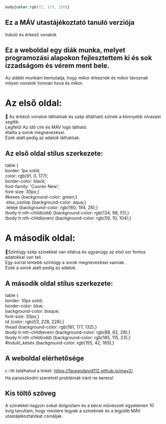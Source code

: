 ```css
body{color:rgb(72, 173, 156)}
```
## Ez a MÁV utastájékoztató tanuló verziója

Induló és érkező vonatok

## Ez a weboldal egy diák munka, melyet programozási alapokon fejlesztettem ki és sok izzadságom és vérem ment bele.

Az alábbi munkám bemutatja, hogy mikor érkeznek és mikor távoznak milyen vonatok honnan hová és mikor.

# Az első oldal:
🚂 Az érkéző vonatok láthatóak és szép átlátható színek a könnyebb olvasást segítik.<br>
Legfelül Az idő cím és MÁV logó látható.<br>
Alatta a sorok megnevezései.<br>
Ezek alatt pedig az adatok láthatóak.<br>
## Az első oldal stílus szerkezete:
table {<br>
    border: 1px solid;<br>
    color: rgb(91, 0, 177);<br>
    border-color: black;<br> 
    font-family: 'Courier New';<br>
    font-size: 30px;}<br>
#keses {background-color: green;}<br>
.elso_oszlop {background-color: aqua;}<br>
.teteje {background-color: rgb(160, 194, 26);}<br>
tbody tr:nth-child(odd) {background-color: rgb(134, 98, 51);}<br>
tbody tr:nth-child(even) {background-color: rgb(59, 10, 104);}<br>

# A második oldal:
🚉Szintúgy szép szinekkel van ellátva és ugyanúgy az első sor fontos adatokkal van teli.<br>
Egy sorral lentebb szintúgy a sorok megnevezései vannak.<br>
Ezek a sorok alatt pedig az adatok.<br>
## A második oldal stílus szerkezete:
table {<br>
    border: 10px solid;<br>
    border-color: blue;<br>
    background-color: bisque;<br>
    font-size: 30px;}<br>
td {color: rgb(53, 228, 228);}<br>
thead {background-color: rgb(161, 177, 132);}<br>
tbody tr:nth-child(even) {background-color: rgb(88, 62, 29);}<br>
tbody tr:nth-child(odd) {background-color: rgb(185, 115, 23);}<br>
#induló_késés {background-color: rgb(155, 42, 165);}<br>

## A weboldal elérhetősége
👉Itt találhatod a linket: https://faragodavid112.github.io/mav2/<br>
Ha panaszkodni szeretnél problémák iránt ne keress!<br>

## Kis töltő szöveg
A színekkel nagyon sokat dolgoztam és a bécsi művészeti egyetemen 10 évig tanultam, hogy mestere legyek a színeknek és a legjobb MÁV utastájékoztatókat csináljak.